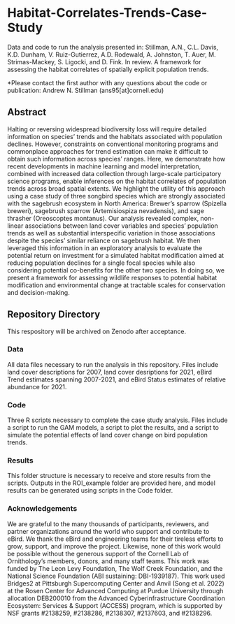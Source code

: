 # Habitat-Correlates-Trends-Case-Study
Data and code to run the analysis presented in:
Stillman, A.N., C.L. Davis, K.D. Dunham, V. Ruiz-Gutierrez, A.D. Rodewald, A. Johnston, T. Auer, M. Strimas-Mackey, S. Ligocki, and D. Fink. In review. A framework for assessing the habitat correlates of spatially explicit population trends. 

*Please contact the first author with any questions about the code or publication: Andrew N. Stillman (ans95[at]cornell.edu)

## Abstract
Halting or reversing widespread biodiversity loss will require detailed information on species’ trends and the habitats associated with population declines. However, constraints on conventional monitoring programs and commonplace approaches for trend estimation can make it difficult to obtain such information across species’ ranges. Here, we demonstrate how recent developments in machine learning and model interpretation, combined with increased data collection through large-scale participatory science programs, enable inferences on the habitat correlates of population trends across broad spatial extents. We highlight the utility of this approach using a case study of three songbird species which are strongly associated with the sagebrush ecosystem in North America: Brewer’s sparrow (Spizella breweri), sagebrush sparrow (Artemisiospiza nevadensis), and sage thrasher (Oreoscoptes montanus). Our analysis revealed complex, non-linear associations between land cover variables and species’ population trends as well as substantial interspecific variation in those associations despite the species’ similar reliance on sagebrush habitat. We then leveraged this information in an exploratory analysis to evaluate the potential return on investment for a simulated habitat modification aimed at reducing population declines for a single focal species while also considering potential co-benefits for the other two species. In doing so, we present a framework for assessing wildlife responses to potential habitat modification and environmental change at tractable scales for conservation and decision-making.

## Repository Directory
This respository will be archived on Zenodo after acceptance.

### Data
All data files necessary to run the analysis in this repository. Files include land cover descriptions for 2007, land cover desriptions for 2021, eBird Trend estimates spanning 2007-2021, and eBird Status estimates of relative abundance for 2021. 

### Code
Three R scripts necessary to complete the case study analysis. Files include a script to run the GAM models, a script to plot the results, and a script to simulate the potential effects of land cover change on bird population trends. 

### Results
This folder structure is necessary to receive and store results from the scripts. Outputs in the ROI_example folder are provided here, and model results can be generated using scripts in the Code folder.

### Acknowledgements
We are grateful to the many thousands of participants, reviewers, and partner organizations around the world who support and contribute to eBird. We thank the eBird and engineering teams for their tireless efforts to grow, support, and improve the project. Likewise, none of this work would be possible without the generous support of the Cornell Lab of Ornithology’s members, donors, and many staff teams. This work was funded by The Leon Levy Foundation, The Wolf Creek Foundation, and the National Science Foundation (ABI sustaining: DBI-1939187). This work used Bridges2 at Pittsburgh Supercomputing Center and Anvil (Song et al. 2022) at the Rosen Center for Advanced Computing at Purdue University through allocation DEB200010 from the Advanced Cyberinfrastructure Coordination Ecosystem: Services & Support (ACCESS) program, which is supported by NSF grants #2138259, #2138286, #2138307, #2137603, and #2138296.
